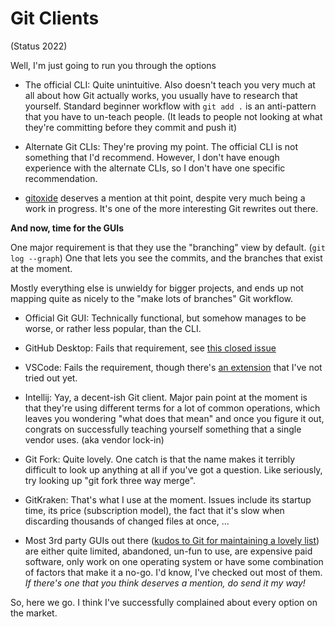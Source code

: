 # Git Clients

(Status 2022)

Well, I'm just going to run you through the options

- The official CLI: Quite unintuitive. Also doesn't teach you very much at all about how Git actually works, you usually have to research that yourself. Standard beginner workflow with `git add .` is an anti-pattern that you have to un-teach people. (It leads to people not looking at what they're committing before they commit and push it)

- Alternate Git CLIs: They're proving my point. The official CLI is not something that I'd recommend. However, I don't have enough experience with the alternate CLIs, so I don't have one specific recommendation.

- [gitoxide](https://github.com/Byron/gitoxide) deserves a mention at thit point, despite very much being a work in progress. It's one of the more interesting Git rewrites out there.


**And now, time for the GUIs**

One major requirement is that they use the "branching" view by default. (`git log --graph`) One that lets you see the commits, and the branches that exist at the moment.

Mostly everything else is unwieldy for bigger projects, and ends up not mapping quite as nicely to the "make lots of branches" Git workflow.

- Official Git GUI: Technically functional, but somehow manages to be worse, or rather less popular, than the CLI.

- GitHub Desktop: Fails that requirement, see [this closed issue](https://github.com/desktop/desktop/issues/1634)

- VSCode: Fails the requirement, though there's [an extension](https://marketplace.visualstudio.com/items?itemName=mhutchie.git-graph) that I've not tried out yet.

- Intellij: Yay, a decent-ish Git client. Major pain point at the moment is that they're using different terms for a lot of common operations, which leaves you wondering "what does that mean" and once you figure it out, congrats on successfully teaching yourself something that a single vendor uses. (aka vendor lock-in)

- Git Fork: Quite lovely. One catch is that the name makes it terribly difficult to look up anything at all if you've got a question. Like seriously, try looking up "git fork three way merge".

- GitKraken: That's what I use at the moment. Issues include its startup time, its price (subscription model), the fact that it's slow when discarding thousands of changed files at once, ...

- Most 3rd party GUIs out there ([kudos to Git for maintaining a lovely list](https://git-scm.com/downloads/guis)) are either quite limited, abandoned, un-fun to use, are expensive paid software, only work on one operating system or have some combination of factors that make it a no-go. I'd know, I've checked out most of them. *If there's one that you think deserves a mention, do send it my way!*
 

So, here we go. I think I've successfully complained about every option on the market.

